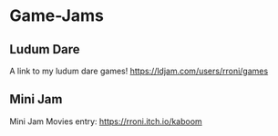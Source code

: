 # Game-Jams

## Ludum Dare
A link to my ludum dare games!
https://ldjam.com/users/rroni/games

## Mini Jam
Mini Jam Movies entry:
https://rroni.itch.io/kaboom
